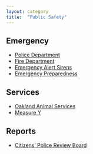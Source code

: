 ```yaml
---
layout: category
title:  "Public Safety"
---
```


## Emergency

* [Police Department](/departments/police)
* [Fire Department](/departments/fire)
* [Emergency Alert Sirens](/public-safety/emergency-alert-sirens)
* [Emergency Preparedness](/public-safety/emergency-preparedness)

## Services

* [Oakland Animal Services](/public-safety/animal-services)
* [Measure Y]()

## Reports

* [Citizens’ Police Review Board]()

